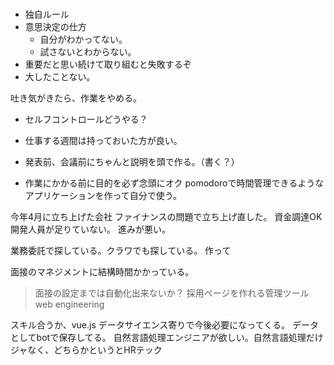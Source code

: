 # 

- 独自ルール
- 意思決定の仕方
    - 自分がわかってない。
    - 試さないとわからない。
- 重要だと思い続けて取り組むと失敗するぞ
- 大したことない。

吐き気がきたら、作業をやめる。

- セルフコントロールどうやる？

- 仕事する週間は持っておいた方が良い。

- 発表前、会議前にちゃんと説明を頭で作る。（書く？）

- 作業にかかる前に目的を必ず念頭にオク
pomodoroで時間管理できるようなアプリケーションを作って自分で使う。


今年4月に立ち上げた会社
ファイナンスの問題で立ち上げ直した。
資金調達OK
開発人員が足りていない。
進みが悪い。

業務委託で探している。クラワでも探している。
作って

面接のマネジメントに結構時間かかっている。

> 面接の設定までは自動化出来ないか？
採用ページを作れる管理ツール
web engineering

スキル合うか、vue.js
データサイエンス寄りで今後必要になってくる。
データとしてbotで保存してる。
自然言語処理エンジニアが欲しい。自然言語処理だけジャなく、どちらかというとHRテック


<!-- 参考にした記事https://bagelee.com/programming/react/react-smart-speaker-8/ -->